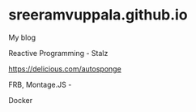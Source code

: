 # sreeramvuppala.github.io
My blog

Reactive Programming - Stalz

https://delicious.com/autosponge

FRB, Montage.JS - 

Docker
